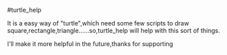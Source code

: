 \#turtle\_help

It is a easy way of "turtle",which need some few scripts to draw
square,rectangle,triangle......so,turtle\_help will help with this sort
of things.

I'll make it more helpful in the future,thanks for supporting
